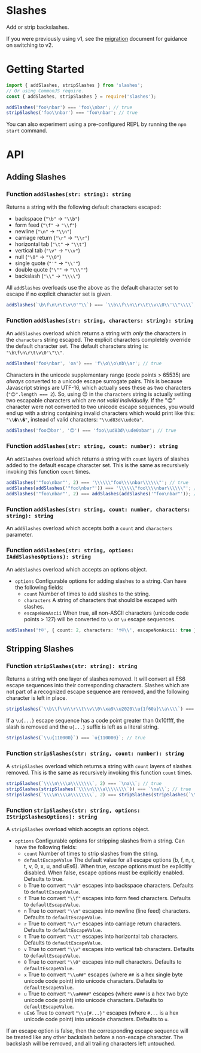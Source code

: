 # Slashes

Add or strip backslashes.

If you were previously using v1, see the [migration](./MIGRATION.md) document for guidance on switching to v2.

# Getting Started

```ts
import { addSlashes, stripSlashes } from 'slashes';
// Or using CommonJS require.
const { addSlashes, stripSlashes } = require('slashes');

addSlashes('foo\nbar') === 'foo\\nbar'; // true
stripSlashes('foo\\nbar') === 'foo\nbar'; // true
```

You can also experiment using a pre-configured REPL by running the `npm start` command.

# API

## Adding Slashes

### **Function** `addSlashes(str: string): string`

Returns a string with the following default characters escaped:

- backspace (`"\b"` -> `"\\b"`)
- form feed (`"\f"` -> `"\\f"`)
- newline (`"\n"` -> `"\\n"`)
- carriage return (`"\r"` -> `"\\r"`)
- horizontal tab (`"\t"` -> `"\\t"`)
- vertical tab (`"\v"` -> `"\\v"`)
- null (`"\0"` -> `"\\0"`)
- single quote (`"'"` -> `"\\'"`)
- double quote (`"\""` -> `"\\\""`)
- backslash (`"\\"` -> `"\\\\"`)

All `addSlashes` overloads use the above as the default character set to escape if no explicit character set is given.

```ts
addSlashes(`\b\f\n\r\t\v\0'"\\`) === `\\b\\f\\n\\r\\t\\v\\0\\'\\"\\\\`; // true
```

### **Function** `addSlashes(str: string, characters: string): string`

An `addSlashes` overload which returns a string with _only_ the characters in the `characters` string escaped. The explicit characters completely override the default character set. The default characters string is: `"\b\f\n\r\t\v\0'\"\\"`.

```ts
addSlashes('foo\nbar', 'oa') === 'f\\o\\o\nb\\ar'; // true
```

Characters in the unicode supplementary range (code points > 65535) are _always_ converted to a unicode escape surrogate pairs. This is because Javascript strings are UTF-16, which actually sees these as two characters (`"😊".length === 2`). So, using 😊 in the `characters` string is actually setting two escapable characters which are _not valid individually._ If the "😊" character were not converted to two unicode escape sequences, you would end up with a string containing invalid characters which would print like this: `"\\�\\�"`, instead of valid characters: `"\\ud83d\\ude0a"`.

```ts
addSlashes('foo😊bar', '😊') === 'foo\\ud83d\\ude0abar'; // true
```

### **Function** `addSlashes(str: string, count: number): string`

An `addSlashes` overload which returns a string with `count` layers of slashes added to the default escape character set. This is the same as recursively invoking this function `count` times.

```ts
addSlashes('"foo\nbar"', 2) === '\\\\\\"foo\\\\nbar\\\\\\"'; // true
addSlashes(addSlashes('"foo\nbar"')) === '\\\\\\"foo\\\\nbar\\\\\\"'; // true
addSlashes('"foo\nbar"', 2) === addSlashes(addSlashes('"foo\nbar"')); // true
```

### **Function** `addSlashes(str: string, count: number, characters: string): string`

An `addSlashes` overload which accepts both a `count` and `characters` parameter.

### **Function** `addSlashes(str: string, options: IAddSlashesOptions): string`

An `addSlashes` overload which accepts an options object.

- `options` Configurable options for adding slashes to a string. Can have the following fields:
  - `count` Number of times to add slashes to the string.
  - `characters` A string of characters that should be escaped with slashes.
  - `escapeNonAscii` When true, all non-ASCII characters (unicode code points > 127) will be converted to `\x` or `\u` escape sequences.

```ts
addSlashes('†©', { count: 2, characters: '†©\\', escapeNonAscii: true }) === '\\\\u2020\\\\xa9'; // true
```

## Stripping Slashes

### **Function** `stripSlashes(str: string): string`

Returns a string with one layer of slashes removed. It will convert all ES6 escape sequences into their corresponding characters. Slashes which are not part of a recognized escape sequence are removed, and the following character is left in place.

```ts
stripSlashes(`\\b\\f\\n\\r\\t\\v\\0\\xa9\\u2020\\u{1f60a}\\a\\\\`) === `\b\f\n\r\t\v\0©†😊a\\`; // true
```

If a `\u{...}` escape sequence has a code point greater than 0x10ffff, the slash is removed and the `u{...}` suffix is left as a literal string.

```ts
stripSlashes(`\\u{110000}`) === `u{110000}`; // true
```

### **Function** `stripSlashes(str: string, count: number): string`

A `stripSlashes` overload which returns a string with `count` layers of slashes removed. This is the same as recursively invoking this function `count` times.

```ts
stripSlashes(`\\\\n\\\\a\\\\\\\\`, 2) === `\na\\`; // true
stripSlashes(stripSlashes(`\\\\n\\\\a\\\\\\\\`)) === `\na\\`; // true
stripSlashes(`\\\\n\\\\a\\\\\\\\`, 2) === stripSlashes(stripSlashes(`\\\\n\\\\a\\\\\\\\`)); // true
```

### **Function** `stripSlashes(str: string, options: IStripSlashesOptions): string`

A `stripSlashes` overload which accepts an options object.

- `options` Configurable options for stripping slashes from a string. Can have the following fields:
  - `count` Number of times to strip slashes from the string.
  - `defaultEscapeValue` The default value for all escape options (b, f, n, r, t, v, 0, x, u, and uEs6). When true, escape options must be explicitly disabled. When false, escape options must be explicitly enabled. Defaults to true.
  - `b` True to convert `"\\b"` escapes into backspace characters. Defaults to `defaultEscapeValue`.
  - `f` True to convert `"\\f"` escapes into form feed characters. Defaults to `defaultEscapeValue`.
  - `n` True to convert `"\\n"` escapes into newline (line feed) characters. Defaults to `defaultEscapeValue`.
  - `r` True to convert `"\\r"` escapes into carriage return characters. Defaults to `defaultEscapeValue`.
  - `t` True to convert `"\\t"` escapes into horizontal tab characters. Defaults to `defaultEscapeValue`.
  - `v` True to convert `"\\v"` escapes into vertical tab characters. Defaults to `defaultEscapeValue`.
  - `0` True to convert `"\\0"` escapes into null characters. Defaults to `defaultEscapeValue`.
  - `x` True to convert `"\\x##"` escapes (where `##` is a hex single byte unicode code point) into unicode characters. Defaults to `defaultEscapeValue`.
  - `u` True to convert `"\\u####"` escapes (where `####` is a hex two byte unicode code point) into unicode characters. Defaults to `defaultEscapeValue`.
  - `uEs6` True to convert `"\\u{#...}"` escapes (where `#...` is a hex unicode code point) into unicode characters. Defaults to `u`.

If an escape option is false, then the corresponding escape sequence will be treated like any other backslash before a non-escape character. The backslash will be removed, and all trailing characters left untouched.
